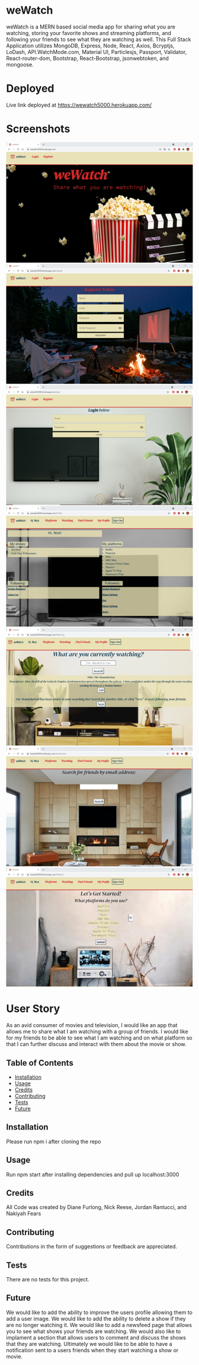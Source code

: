 # weWatch
weWatch is a MERN based social media app for sharing what you are watching, storing your favorite shows and streaming platforms, and following your friends to see what they are watching as well. This Full Stack Application utilizes MongoDB, Express, Node, React, Axios, Bcryptjs, LoDash, API.WatchMode.com, Material UI, Particlesjs, Passport, Validator, React-router-dom, Bootstrap, React-Bootstrap,  jsonwebtoken, and mongoose.

# Deployed
Live link deployed at https://wewatch5000.herokuapp.com/

# Screenshots
![Alt Text](weWatchHome1.png)
![Alt Text](weWatchRegister.png)
![Alt Text](loginDeploy.png)
![Alt Text](profilePage.png)
![Alt Text](watchingSearch.png)
![Alt Text](searchUser.png)
![Alt Text](platformPage.png)

# User Story
As an avid consumer of movies and television, I would like an app that allows me to share what I am watching with a group of friends.  I would like for my friends to be able to see what I am watching and on what platform so that I can further discuss and interact with them about the movie or show.

## Table of Contents

* [Installation](#installation)
* [Usage](#usage)
* [Credits](#credits)
* [Contributing](#contributing)
* [Tests](#tests)
* [Future](#future)


## Installation
Please run npm i after cloning the repo

## Usage 
Run npm start after installing dependencies and pull up localhost:3000

## Credits
All Code was created by Diane Furlong, Nick Reese, Jordan Rantucci, and Nakiyah Fears

## Contributing
Contributions in the form of suggestions or feedback are appreciated.

## Tests
There are no tests for this project.

## Future 
We would like to add the ability to improve the users profile allowing them to add a user image. We would like to add the ability to delete a show if they are no longer watching it. We would like to add a newsfeed page that allows you to see what shows your friends are watching.  We would also like to implament a section that allows users to comment and discuss the shows that they are watching.  Ultimately we would like to be able to have a notification sent to a users friends when they start watching a show or movie.
